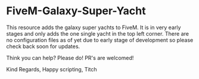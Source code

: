 # FiveM-Galaxy-Super-Yacht

This resource adds the galaxy super yachts to FiveM. It is in very early stages and only adds the one single yacht in the top left corner. There are no configuration files as of yet due to early stage of development so please check back soon for updates. 

Think you can help? Please do! PR's are welcomed!

Kind Regards, Happy scripting, Titch
